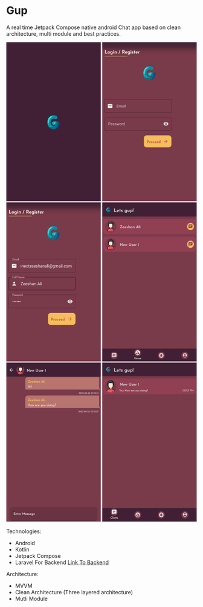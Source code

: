 # Gup
A real time Jetpack Compose native android Chat app based on clean architecture, multi module and best practices.

<img src="/screenshots/s_06.png" width="250" height="420"> <img src="/screenshots/s_01.png" width="250" height="420">
<img src="/screenshots/s_02.png" width="250" height="420"> <img src="/screenshots/s_03.png" width="250" height="420">
<img src="/screenshots/s_04.png" width="250" height="420"> <img src="/screenshots/s_05.png" width="250" height="420">

Technologies:
- Android
- Kotlin
- Jetpack Compose
- Laravel For Backend <a href="https://github.com/zeeshanali-k/Gupp_laravel_backend">Link To Backend</a>

Architecture:
- MVVM
- Clean Architecture (Three layered architecture)
- Mutli Module
